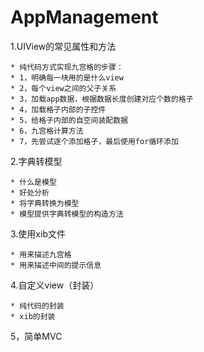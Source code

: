 # AppManagement

1.UIView的常见属性和方法

	* 纯代码方式实现九宫格的步骤：
	* 1，明确每一块用的是什么view
	* 2，每个view之间的父子关系
	* 3，加载app数据，根据数据长度创建对应个数的格子
	* 4，加载格子内部的子控件
	* 5，给格子内部的自空间装配数据
	* 6，九宫格计算方法
	* 7，先尝试逐个添加格子，最后使用for循环添加

2.字典转模型

	* 什么是模型
	* 好处分析
	* 将字典转换为模型
	* 模型提供字典转模型的构造方法

3.使用xib文件

	* 用来描述九宫格
	* 用来描述中间的提示信息

4.自定义view（封装）

	* 纯代码的封装
	* xib的封装

5，简单MVC